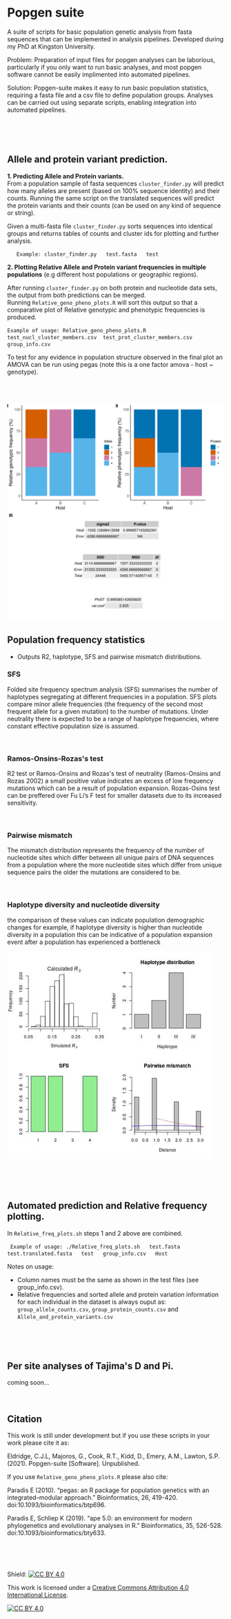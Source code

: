 # Popgen suite

A suite of scripts for basic population genetic analysis from fasta sequences that can be implemented in analysis pipelines. Developed during my PhD at Kingston University.  

Problem: Preparation of input files for popgen analyses can be laborious, particularly if you only want to run basic analyses, and most popgen software cannot be easily implimented into automated pipelines. 

Solution: Popgen-suite makes it easy to run basic population statistics, requiring a fasta file and a csv file to define population groups. Analyses can be carried out using separate scripts, enabling integration into automated pipelines.  

<br /> <br /> <br />

## Allele and protein variant prediction.  

 **1. Predicting Allele and Protein variants.**    
From a population sample of fasta sequences `cluster_finder.py` will predict how many alleles are present (based on 100% sequence identity) and their counts. Running the same script on the translated sequences will predict the protein variants and their counts (can be used on any kind of sequence or string).   

Given a multi-fasta file `cluster_finder.py` sorts sequences into identical groups and returns tables of counts and cluster ids for plotting and further analysis.  

       Example: cluster_finder.py   test.fasta   test
       


**2. Plotting Relative Allele and Protein variant frequencies in multiple populations** (e.g different host populations or geographic regions).

After running `cluster_finder.py` on both protein and nucleotide data sets, the output from both predictions can be merged.  
Running `Relative_geno_pheno_plots.R` will sort this output so that a comparative plot of Relative genotypic and phenotypic frequencies is produced.  

    Example of usage: Relative_geno_pheno_plots.R  test_nucl_cluster_members.csv  test_prot_cluster_members.csv   group_info.csv 
  
To test for any evidence in population structure observed in the final plot an AMOVA can be run using pegas (note this is a one factor amova - host ~ genotype).    
  <br /> <br /> <br />
   

![alt text](Example/Relative_phen_geno_plot_amova.png)  


## Population frequency statistics

- Outputs R2, haplotype, SFS and pairwise mismatch distributions.

### SFS 
Folded site frequency spectrum analysis (SFS) summarises the number of haplotypes segregating at different frequencies in a population. SFS plots compare minor allele frequencies (the frequency of the second most frequent allele for a given mutation) to the number of mutations. Under neutrality there is expected to be a range of haplotype frequencies, where constant effective population size is assumed. <br /> <br /> <br />

### Ramos-Onsins-Rozas's test
R2 test or Ramos-Onsins and Rozas's test of neutrality (Ramos-Onsins and Rozas 2002) a small positive value indicates an excess of low frequency mutations which can be a result of population expansion. Rozas-Osins test can be preffered over Fu Li’s F test for smaller datasets due to its increased sensitivity.<br /> <br /> <br />

### Pairwise mismatch 
The mismatch distribution represents the frequency of the number of nucleotide sites which differ between all unique pairs of DNA sequences from a population where the more nucleotide sites which differ from unique sequence pairs the older the mutations are considered to be. <br /> <br /> <br />

### Haplotype diversity and nucleotide diversity 
the comparison of these values can indicate population demographic changes for example, if haplotype diversity is higher than nucleotide diversity in a population this can be indicative of a population expansion event after a population has experienced a bottleneck

![alt text](Example/summary.jpg)


<br /> <br /> <br />


## Automated prediction and Relative frequency plotting. 

In `Relative_freq_plots.sh` steps 1 and 2 above are combined.  


     Example of usage: ./Relative_freq_plots.sh   test.fasta   test.translated.fasta   test   group_info.csv   Host


Notes on usage:  
- Column names must be the same as shown in the test files (see group_info.csv).  
- Relative frequencies and sorted allele and protein variation information for each individual in the dataset is always ouput as:  
`group_allele_counts.csv`, `group_protein_counts.csv` and `Allele_and_protein_variants.csv`  

<br /> <br /> <br />

## Per site analyses of Tajima's D and Pi.

coming soon...
<br /> <br /> <br />


## Citation  

This work is still under development but if you use these scripts in your work please cite it as:

Eldridge, C.J.L, Majoros, G., Cook, R.T., Kidd, D., Emery, A.M., Lawton, S.P. (2021). Popgen-suite [Software]. Unpublished.  


If you use `Relative_geno_pheno_plots.R` please also cite:  

Paradis E (2010). “pegas: an R package for population genetics with an integrated–modular approach.” Bioinformatics, 26, 419-420. doi:10.1093/bioinformatics/btp696.  

Paradis E, Schliep K (2019). “ape 5.0: an environment for modern phylogenetics and evolutionary analyses in R.” Bioinformatics, 35, 526-528. doi:10.1093/bioinformatics/bty633.  





<br /> <br /> <br />

Shield: [![CC BY 4.0][cc-by-shield]][cc-by]

This work is licensed under a
[Creative Commons Attribution 4.0 International License][cc-by].

[![CC BY 4.0][cc-by-image]][cc-by]

[cc-by]: http://creativecommons.org/licenses/by/4.0/
[cc-by-image]: https://i.creativecommons.org/l/by/4.0/88x31.png
[cc-by-shield]: https://img.shields.io/badge/License-CC%20BY%204.0-lightgrey.svg



